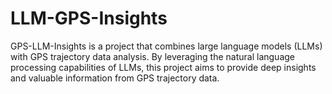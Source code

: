 # LLM-GPS-Insights
GPS-LLM-Insights is a project that combines large language models (LLMs) with GPS trajectory data analysis. By leveraging the natural language processing capabilities of LLMs, this project aims to provide deep insights and valuable information from GPS trajectory data. 
